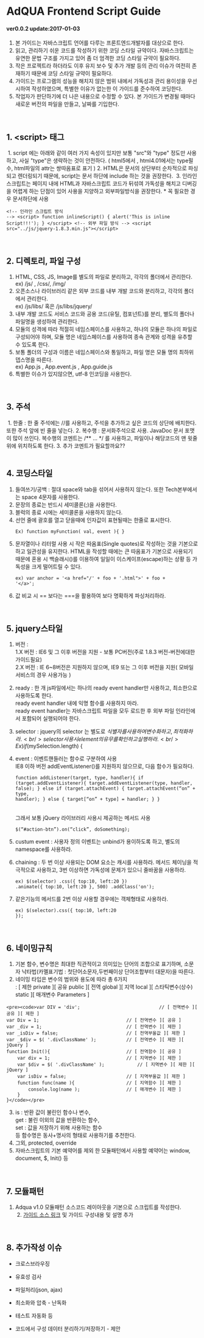 # AdQUA Frontend Script Guide
#### ver0.0.2 update:2017-01-03

  1. 본 가이드는 자바스크립트 언어를 다루는 프론트엔드개발자를 대상으로 한다.<br />
  2. 읽고, 관리하기 쉬운 코드를 작성하기 위한 코딩 스타일 규약이다. 자바스크립트는 유연한 문법 구조를 가지고 있어 좀 더 엄격한 코딩 스타일 규약이 필요하다.<br />
  3. 작은 프로젝트라 하더라도 이후 유지 보수 및 추가 개발 등의 관리 이슈가 여전히 존재하기 때문에 코딩 스타일 규약이 필요하다.<br />
  4. 가이드는 프로그램의 성능을 해치지 않은 범위 내에서 가독성과 관리 용이성을 우선시하여 작성하였으며, 특별한 이유가 없는한 이 가이드를 준수하여 코딩한다.<br />
  5. 작업자가 판단하기에 더 나은 내용으로 수정할 수 있다. 본 가이드가 변경될 때마다 새로운 버전의 파일을 만들고, 날짜를 기입한다.<br />
<br />

## 1. &lt;script&gt; 태그
  1. script 에는 아래와 같이 여러 가지 속성이 있지만 보통 "src"와 "type" 정도만 사용하고, 사실 "type"은 생략하는 것이 안전하다. ( html5에서 , html4.01에서는 type필수, html파일의 attr는 쌍따옴표로 표기 )
  2. HTML은 문서의 상단부터 순차적으로 파싱되고 렌더링되기 때문에, script는 문서 하단에 include 하는 것을 권장한다.
  3. 인라인 스크립트는 페이지 내에 HTML과 자바스크립트 코드가 뒤섞여 가독성을 해치고 디버깅을 어렵게 하는 단점이 있어 사용을 지양하고 외부파일방식을 권장한다. * 꼭 필요한 경우  문서하단에 사용
	<pre><code>&lt;!-- 인라인 스크립트 방식 --&gt;
	&lt;script&gt;
		function inlineScript() {
			alert('This is inline Script!!!');
		}
	&lt;/script&gt;
	&lt;!-- 외부 파일 방식 --&gt;	
	&lt;script src="../js/jquery-1.8.3.min.js"&gt;&lt;/script&gt;</code></pre>
<br />

## 2. 디렉토리, 파일 구성
  1. HTML, CSS, JS, Image를  별도의 파일로 분리하고, 각각의 폴더에서 관리한다.<br />
    ex) /js/ , /css/, /img/
  2. 오픈소스나 라이브러리 같은 외부 코드를 내부 개발 코드와 분리하고, 각각의 폴더에서 관리한다.<br />
    ex) /js/libs/ 혹은 /js/libs/jquery/
  3. 내부 개발 코드도 서비스 코드와 공용 코드(유틸, 컴포넌트)를 분리, 별도의 폴더나 파일명을 생성하여 관리한다.
  4. 모듈의 성격에 따라 적절히 네임스페이스를 사용하고, 하나의 모듈은 하나의 파일로 구성되어야 하며, 모듈 명은 네임스페이스를 사용하여 종속 관계와 성격을 유추할 수 있도록 한다.
  5. 보통 폴더의 구성과 이름은 네임스페이스와 통일하고, 파일 명은 모듈 명의 최하위 뎁스명을 따른다.<br />
    ex) App.js , App.event.js , App.guide.js
  6. 특별한 이슈가 있지않으면, utf-8 인코딩을 사용한다.<br />
<br />

## 3. 주석
  1. 한줄 : 한 줄 주석에는 //를 사용하고, 주석을 추가하고 싶은 코드의 상단에 배치한다. 또한 주석 앞에 빈 줄을 넣는다.
  2. 복수행 : 문서화주석으로 사용. JavaDoc 문서 포맷이 많이 쓰인다. 복수행의 코멘트는 /** ... */ 를 사용하고, 파일이나 해당코드의 맨 윗줄 위에 위치하도록 한다.
  3. 추가 코멘트가 필요할까요??<br />
<br />

## 4. 코딩스타일
  1. 들여쓰기/공백 : 절대 space와 tab을 섞어서 사용하지 않는다. 또한 Tech본부에서는 space 4문자를 사용한다.
  2. 문장의 종료는 반드시 세미콜론(;)을 사용한다.
  3. 블럭의 종료 시에는 세미콜론을 사용하지 않는다.
  3. 선언 줄에 괄호를 열고 닫을때에 인자값이 표현될때는 한줄로 표시한다.
    <pre><code>Ex) function myFunction( val, event ){ }</code></pre>
  4. 문자열이나 리터럴 사용 시 작은 따옴표(Single quotes)로 작성하는 것을 기본으로 하고 일관성을 유지한다.
   HTML을 작성할 때에는 큰 따옴표가 기본으로 사용되기 때문에 혼용 시 백슬래시(\)를 이용하여 일일이 이스케이프(escape)하는 상황 등 가독성을 크게 떨어트릴 수 있다.
    <pre><code>ex) var anchor = '&lt;a href="/' + foo + '.html"&gt;' + foo + '&lt;/a&gt;';</code></pre>
  5. 값 비교 시 == 보다는 ===을 활용하여 보다 명확하게 파싱처리하라.<br />
<br />

## 5. jquery스타일
  1. 버전 :<br />
   1.X 버전 : IE6 및 그 이후 버전을 지원 - 보통 PC버전(주로 1.8.3 버전-버전에대한 가이드필요)<br />
   2.X 버전 : IE 6~8버전은 지원하지 않으며, IE9 또는 그 이후 버전을 지원( 모바일 서비스의 경우 사용가능 )
  2. ready : 한 개 js파일에서는 하나의 ready event handler만 사용하고, 최소한으로 사용하도록 한다.<br />
   ready event handler 내에 익명 함수를 사용하지 마라.<br />
   ready event handler는 자바스크립트 파일을 모두 로드한 후 외부 파일 인라인에서 포함되어 실행되어야 한다.
  3. selector : jquery의 selector 는 별도로 $식별자를 사용하여 변수화 하고, 최적화하라.<br />
   selector사용 시 element의 유무를 확인하고 실행하라. <br />
    Ex) if ($mySelection.length) {
  4. event : 이벤트핸들러는 함수로 구분하여 사용<br />
   IE8 이하 버전 addEventListener()를 지원하지 않으므로, 다음 함수가 필요하다.
	<pre><code>function addListener(target, type, handler){
		if (target.addEventListener){
			target.addEventListener(type, handler, false);
		} else if (target.attachEvent) {
			target.attachEvent(“on” + type, handler);
		} else {
			target[“on” + type] = handler;
		}
	}</code></pre><br />
   그래서 보통 jQuery 라이브러리 사용시 제공하는 메서드 사용<br />
      <pre><code>$(“#action-btn”).on(“click”, doSomething);</code></pre>
  5. custum event : 사용자 정의 이벤트는 unbind가 용이하도록 하고, 별도의 namespace를 사용하라.
  6. chaining : 두 번 이상 사용되는 DOM 요소는 캐시를 사용하라. 메서드 체이닝을 적극적으로 사용하고, 3번 이상하면 가독성에 문제가 있으니 줄바꿈을 사용하라.
	<pre><code>ex) $(selector)
		.css({ top:10, left:20 })
		.animate({ top:10, left:20 }, 500)
		.addClass('on');
	</code></pre>
	
  7. 같은기능의 메서드를 2번 이상 사용할 경우에는 객체형태로 사용하라.
    <pre><code>ex) $(selector).css({ top:10, left:20 });</code></pre>
<br />

## 6. 네이밍규칙
  1. 기본 함수, 변수명은 최대한 직관적이고 의미있는 단어의 조합으로 표기하며, 소문자 낙타법(카멜표기법 : 첫단어소문자,두번째이상 단어조합부터 대문자)을 따른다.
  2. 네이밍  타입은 변수의 범위와 용도에 따라 총 6가지<br />
    : [ 제한 private ][ 공유 public ][ 전역 global ][ 지역 local ][ 스타틱변수(상수) static ][ 매개변수 Parameters ]

	<pre><code>var DIV = 'div';								// [ 전역변수 ][ 공유 ][ 제한 ]
	var Div = 1; 								// [ 전역변수 ][ 공유 ]
	var _div = 1;								// [ 전역변수 ][ 제한 ]
	var _isDiv = false;  						// [ 전역부울값 ][ 제한 ]
	var _$div = $( '.divClassName' );			// [ 전역변수 ][ 제한 ][ jQuery ]
	function Init(){							// [ 전역함수 ][ 공유 ]
		var div = 1;							// [ 지역변수 ][ 제한 ]
		var $div = $( '.divClassName' );   			// [ 지역변수 ][ 제한 ][ jQuery ]
		var isDiv = false;						// [ 지역부울값 ][ 제한 ]
		function func(name ){					// [ 지역함수 ][ 제한 ]
			console.log(name ); 				// [ 매개변수 ][ 제한 ]
		}
	}</code></pre>
  3. is : 반환 값이 불린인 함수나 변수,<br />
    get : 불린 이외의 값을 반환하는 함수,<br />
	set : 값을 저장하기 위해 사용하는 함수<br />
	등 함수명은 동사+명사의 형태로 사용하기를 추천한다.<br />
  4. 그외, protected, override
  5. 자바스크립트의 기본 예약어를 제외 한 모듈패턴에서 사용할 예약어는 window, document, $, Init() 등<br />
<br />

## 7. 모듈패턴
  1. Adqua v1.0 모듈패턴 소스코드 레이아웃을 기본으로 스크립트를 작성한다.<br />
  2. [가이드 소스 링크](https://github.com/adqua-frontend/frontend-guide/tree/master/Adqua_v1.0) 및 가이드 구성내용 및 설명 추가<br />
<br />

## 8. 추가작성 이슈
  * 크로스브라우징
  * 유효성 검사
  * 파일처리(json, ajax)
  * 최소화와 압축 - 난독화
  * 테스트 자동화 등<br />
  
* 코드에서 구성 데이터 분리하기/저장하기 - 제안
	


